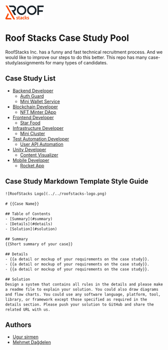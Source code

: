 ![RoofStacks Logo](roofstacks-logo.png)

# Roof Stacks Case Study Pool

RoofStacks Inc. has a funny and fast technical recruitment process. And we would like to improve our steps to do this better. This repo has many case-study/assignments for many types of candidates.

## Case Study List
- [Backend Developer](backend-developer/)
    - [Auth Guard](backend-developer/auth-guard/)
    - [Mini Wallet Service](backend-developer/mini-wallet-service/)
- [Blockchain Developer](blockchain-developer/)
    - [NFT Minter DApp](blockchain-developer/nft-minter-dapp/)
- [Frontend Developer](frontend-developer/)
    - [Star Food](frontend-developer/star-food/)
- [Infrastructure Developer](infrastructure-developer/)
    - [Mini Cluster](infrastructure-developer/mini-cluster/)
- [Test Automation Developer](test-automation-developer/)
    - [User API Automation](test-automation-developer/user-api-automation/)
- [Unity Developer](unity-developer/)
    - [Content Visualizer](unity-developer/content-visualizer/)
- [Mobile Developer](mobile-developer/)
    - [Rocket App](mobile-developer/rocket-app/)

## Case Study Markdown Template Style Guide

```
![RoofStacks Logo](../../roofstacks-logo.png)

# {{Case Name}}

## Table of Contents
- [Summary](#summary)
- [Details](#details)
- [Solution](#solution)

## Summary
{{Short summary of your case}}

## Details
- {{a detail or mockup of your requirements on the case study}}.
- {{a detail or mockup of your requirements on the case study}}.
- {{a detail or mockup of your requirements on the case study}}.

## Solution
Design a system that contains all rules in the details and please make a readme file to explain your solution. You could also draw diagrams and flow charts. You could use any software language, platform, tool, library, or framework except those specified as required in the details section. Please push your solution to GitHub and share the related URL with us.
```

## Authors
- [Ugur sirmen](https://github.com/ugursirmen)
- [Mehmet Dağdelen](https://github.com/mdagdelen)
